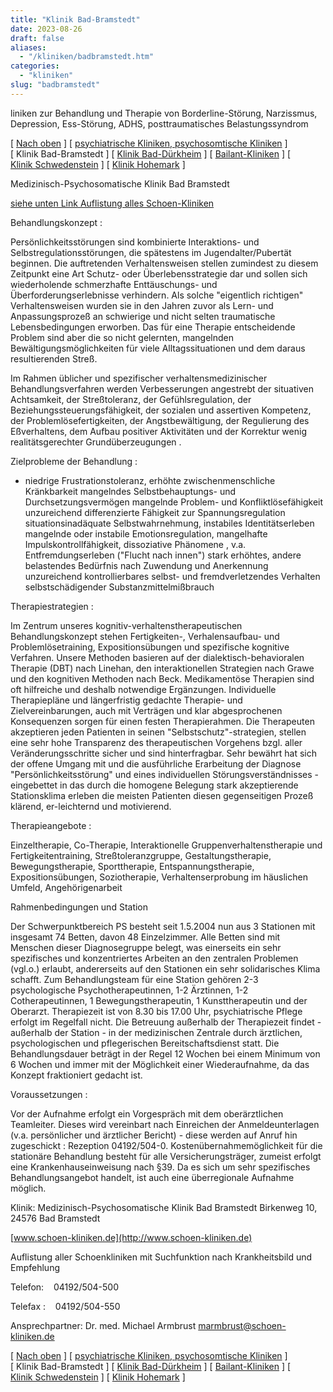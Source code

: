 ```yaml
---
title: "Klinik Bad-Bramstedt"
date: 2023-08-26
draft: false
aliases:
  - "/kliniken/badbramstedt.htm"
categories:
  - "kliniken"
slug: "badbramstedt"
---
```


liniken zur Behandlung und Therapie von Borderline-Störung, Narzissmus, Depression, Ess-Störung, ADHS, posttraumatisches Belastungssyndrom

[ [Nach oben](kliniken.htm) ] [ [psychiatrische Kliniken, psychosomtische Kliniken](psychiatrische_kliniken.htm) ] [ Klinik Bad-Bramstedt ] [ [Klinik Bad-Dürkheim](badduerkheim.htm) ] [ [Bailant-Kliniken](bailant.htm) ] [ [Klinik Schwedenstein](schwedenstein.htm) ] [ [Klinik Hohemark](hohemark.htm) ]

Medizinisch-Psychosomatische
Klinik Bad Bramstedt

[siehe unten
Link Auflistung alles Schoen-Kliniken](#schoen)

Behandlungskonzept :

Persönlichkeitsstörungen
sind kombinierte Interaktions- und Selbstregulationsstörungen, die spätestens
im Jugendalter/Pubertät beginnen. Die auftretenden Verhaltensweisen stellen
zumindest zu diesem Zeitpunkt eine Art Schutz- oder Überlebensstrategie dar und
sollen sich wiederholende schmerzhafte Enttäuschungs- und Überforderungserlebnisse
verhindern. Als solche "eigentlich richtigen" Verhaltensweisen wurden sie in
den Jahren zuvor als Lern- und Anpassungsprozeß an schwierige und nicht selten
traumatische Lebensbedingungen erworben. Das für eine Therapie entscheidende
Problem sind aber die so nicht gelernten, mangelnden Bewältigungsmöglichkeiten
für viele Alltagssituationen und dem daraus resultierenden Streß.

Im Rahmen üblicher und spezifischer
verhaltensmedizinischer Behandlungsverfahren werden Verbesserungen angestrebt
der situativen Achtsamkeit, der Streßtoleranz, der Gefühlsregulation, der
Beziehungssteuerungsfähigkeit, der sozialen und assertiven Kompetenz, der
Problemlösefertigkeiten, der Angstbewältigung, der Regulierung des Eßverhaltens,
dem Aufbau positiver Aktivitäten und der Korrektur wenig realitätsgerechter
Grundüberzeugungen .

Zielprobleme der
Behandlung :

- niedrige
    Frustrationstoleranz, erhöhte zwischenmenschliche Kränkbarkeit mangelndes
    Selbstbehauptungs- und Durchsetzungsvermögen mangelnde Problem-
    und Konfliktlösefähigkeit unzureichend
    differenzierte Fähigkeit zur Spannungsregulation situationsinadäquate
    Selbstwahrnehmung, instabiles Identitätserleben mangelnde oder
    instabile Emotionsregulation, mangelhafte Impulskontrollfähigkeit, dissoziative Phänomene
    , v.a. Entfremdungserleben ("Flucht nach innen") stark erhöhtes,
    andere belastendes Bedürfnis nach Zuwendung und Anerkennung unzureichend
    kontrollierbares selbst- und fremdverletzendes Verhalten selbstschädigender Substanzmittelmißbrauch

Therapiestrategien
:

Im Zentrum unseres
kognitiv-verhaltenstherapeutischen Behandlungskonzept stehen Fertigkeiten-,
Verhalensaufbau- und Problemlösetraining, Expositionsübungen und spezifische
kognitive Verfahren. Unsere Methoden basieren auf der dialektisch-behavioralen
Therapie (DBT) nach Linehan, den interaktionellen Strategien nach Grawe und den
kognitiven Methoden nach Beck. Medikamentöse Therapien sind oft hilfreiche und
deshalb notwendige Ergänzungen. Individuelle Therapiepläne und längerfristig
gedachte Therapie- und Zielvereinbarungen, auch mit Verträgen und klar
abgesprochenen Konsequenzen sorgen für einen festen Therapierahmen. Die
Therapeuten akzeptieren jeden Patienten in seinen "Selbstschutz"-strategien,
stellen eine sehr hohe Transparenz des therapeutischen Vorgehens bzgl. aller Veränderungsschritte
sicher und sind hinterfragbar. Sehr bewährt hat sich der offene Umgang mit und
die ausführliche Erarbeitung der Diagnose "Persönlichkeitsstörung" und
eines individuellen Störungsverständnisses - eingebettet in das durch die
homogene Belegung stark akzeptierende Stationsklima erleben die meisten
Patienten diesen gegenseitigen Prozeß klärend, er-leichternd und motivierend.

Therapieangebote :

Einzeltherapie, Co-Therapie, Interaktionelle
Gruppenverhaltenstherapie und Fertigkeitentraining, Streßtoleranzgruppe,
Gestaltungstherapie, Bewegungstherapie, Sporttherapie, Entspannungstherapie,
Expositionsübungen, Soziotherapie, Verhaltenserprobung im häuslichen Umfeld,
Angehörigenarbeit

Rahmenbedingungen
und Station

Der Schwerpunktbereich PS besteht seit 1.5.2004
nun aus 3 Stationen mit insgesamt 74 Betten, davon 48 Einzelzimmer. Alle Betten
sind mit Menschen dieser Diagnosegruppe belegt, was einerseits ein sehr
spezifisches und konzentriertes Arbeiten an den zentralen Problemen (vgl.o.)
erlaubt, andererseits auf den Stationen ein sehr solidarisches Klima schafft.
Zum Behandlungsteam für eine Station gehören 2-3 psychologische
Psychotherapeutinnen, 1-2 Ärztinnen, 1-2 Cotherapeutinnen, 1
Bewegungstherapeutin, 1 Kunsttherapeutin und der Oberarzt. Therapiezeit ist von
8.30 bis 17.00 Uhr, psychiatrische Pflege erfolgt im Regelfall nicht. Die
Betreuung außerhalb der Therapiezeit findet - außerhalb der Station - in der
medizinischen Zentrale durch ärztlichen, psychologischen und pflegerischen
Bereitschaftsdienst statt. Die Behandlungsdauer beträgt in der Regel 12 Wochen
bei einem Minimum von 6 Wochen und immer mit der Möglichkeit einer
Wiederaufnahme, da das Konzept fraktioniert gedacht ist.

Voraussetzungen :

Vor der Aufnahme erfolgt ein Vorgespräch mit dem
oberärztlichen Teamleiter. Dieses wird vereinbart nach Einreichen der
Anmeldeunterlagen (v.a. persönlicher und ärztlicher Bericht) - diese werden
auf Anruf hin zugeschickt : Rezeption 04192/504-0. Kostenübernahmemöglichkeit
für die stationäre Behandlung besteht für alle Versicherungsträger, zumeist
erfolgt eine Krankenhauseinweisung nach §39. Da es sich um sehr spezifisches
Behandlungsangebot handelt, ist auch eine überregionale Aufnahme möglich.

Klinik: Medizinisch-Psychosomatische Klinik
Bad Bramstedt Birkenweg
10, 24576 Bad Bramstedt

[www.schoen-kliniken.de](http://www.schoen-kliniken.de)

Auflistung aller Schoenkliniken mit Suchfunktion nach Krankheitsbild und Empfehlung

Telefon:    04192/504-500

Telefax :    04192/504-550

Ansprechpartner: Dr. med. Michael
Armbrust [marmbrust@schoen-kliniken.de](mailto:marmbrust@schoen-kliniken.de)

[ [Nach oben](kliniken.htm) ] [ [psychiatrische Kliniken, psychosomtische Kliniken](psychiatrische_kliniken.htm) ] [ Klinik Bad-Bramstedt ] [ [Klinik Bad-Dürkheim](badduerkheim.htm) ] [ [Bailant-Kliniken](bailant.htm) ] [ [Klinik Schwedenstein](schwedenstein.htm) ] [ [Klinik Hohemark](hohemark.htm) ]